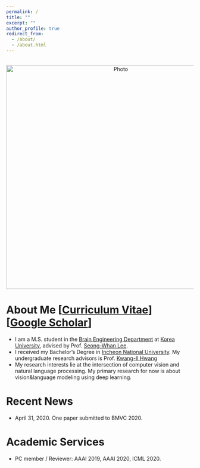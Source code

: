 ```yaml
---
permalink: /
title: ""
excerpt: ""
author_profile: true
redirect_from: 
  - /about/
  - /about.html
---
```



<p align="center">
  <img src="https://MonsKim999.github.io/images/profile2.jpg?raw=true" alt="Photo" style="width: 600px;"/> 
</p>


# About Me [[Curriculum Vitae](https://monskim999.github.io//files/CV__Jung_Jun_Kim.pdf)] [[Google Scholar](https://scholar.google.co.kr/)]
* I am a M.S. student in the [Brain Engineering Department](https://brain.korea.ac.kr//) at [Korea University](https://www.korea.ac.kr/), advised by Prof. [Seong-Whan Lee](http://pr.korea.ac.kr/sub2_1.php?code=LSW). 
* I received my Bachelor’s Degree in [Incheon National University](http://inu.ac.kr/). My undergraduate research advisors is Prof. [Kwang-Il Hwang](https://sites.google.com/site/brightdayian/)
* My research interests lie at the intersection of computer vision and natural language processing. My primary research for now is about vision&language modeling using deep learning.

# Recent News
* April 31, 2020. One paper submitted to BMVC 2020.


# Academic Services
* PC member / Reviewer: AAAI 2019, AAAI 2020, ICML 2020.
